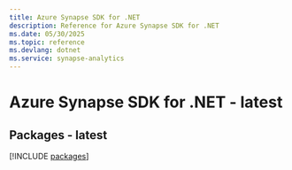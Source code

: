 ```yaml
---
title: Azure Synapse SDK for .NET
description: Reference for Azure Synapse SDK for .NET
ms.date: 05/30/2025
ms.topic: reference
ms.devlang: dotnet
ms.service: synapse-analytics
---
```

# Azure Synapse SDK for .NET - latest
## Packages - latest
[!INCLUDE [packages](synapse-index.md)]